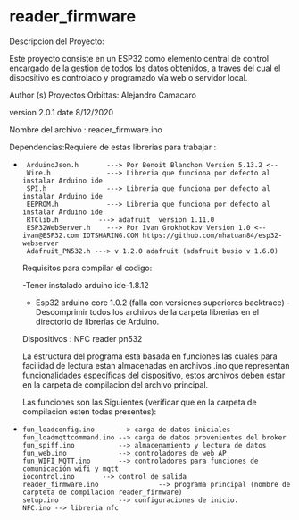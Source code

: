 # reader_firmware
  Descripcion del Proyecto:

  Este proyecto consiste en un ESP32 como elemento central de control
  encargado de la gestion de todos los datos obtenidos, a
  traves del cual el dispositivo es controlado y programado vía web o servidor local.

  Author (s)
  Proyectos Orbittas:           Alejandro Camacaro


  version                       2.0.1
  date                          8/12/2020


  Nombre del archivo :         reader_firmware.ino



  Dependencias:Requiere de estas librerias para trabajar :

*      ArduinoJson.h       ---> Por Benoit Blanchon Version 5.13.2 <--
       Wire.h              ---> Libreria que funciona por defecto al instalar Arduino ide
       SPI.h               ---> Libreria que funciona por defecto al instalar Arduino ide
       EEPROM.h            ---> Libreria que funciona por defecto al instalar Arduino ide
       RTClib.h          ---> adafruit  version 1.11.0
       ESP32WebServer.h    ---> Por Ivan Grokhotkov Version 1.0 <-- ivan@ESP32.com IOTSHARING.COM https://github.com/nhatuan84/esp32-webserver
       Adafruit_PN532.h ---> v 1.2.0 adafruit (adafruit busio v 1.6.0)

       


  Requisitos para compilar el codigo:

  -Tener instalado arduino ide-1.8.12
  - Esp32 arduino core 1.0.2 (falla con versiones superiores backtrace)
  -Descomprimir todos los archivos de la carpeta librerias en el directorio de librerías de Arduino.



  Dispositivos : NFC reader pn532

  La estructura del programa esta basada en funciones las cuales para facilidad de lectura estan almacenadas en archivos .ino que representan
  funcionalidades específicas del dispositivo, estos archivos deben estar en la carpeta de compilacion del archivo principal.

  Las funciones son las Siguientes (verificar que en la carpeta de compilacion esten todas presentes):

    
*     fun_loadconfig.ino      --> carga de datos iniciales
      fun_loadmqttcommand.ino --> carga de datos provenientes del broker
      fun_spiff.ino           --> almacenamiento y lectura de datos
      fun_web.ino             --> controladores de web AP
      fun_WIFI_MQTT.ino       --> controladores para funciones de comunicación wifi y mqtt
      iocontrol.ino       --> control de salida 
      reader_firmware.ino               --> programa principal (nombre de carpteta de compilacion reader_firmware)
      setup.ino               --> configuraciones de inicio.
      NFC.ino --> libreria nfc
    


